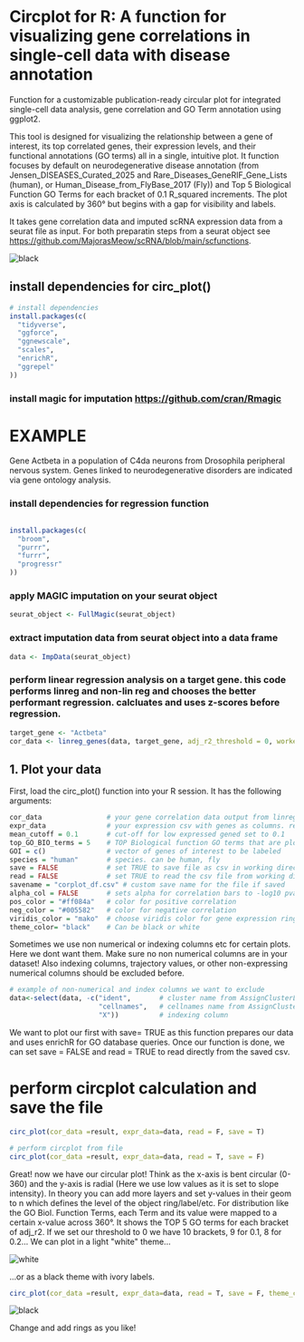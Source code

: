 # Circplot for R: A function for visualizing gene correlations in single-cell data with disease annotation
Function for a customizable publication-ready circular plot for integrated single-cell data analysis, gene correlation and GO Term annotation using ggplot2.

This tool is designed for visualizing the relationship between a gene of interest, its top correlated genes, their expression levels, and their functional annotations (GO terms) all in a single, intuitive plot.
It function focuses by default on neurodegenerative disease annotation (from Jensen_DISEASES_Curated_2025 and Rare_Diseases_GeneRIF_Gene_Lists (human), or Human_Disease_from_FlyBase_2017 (Fly)) and Top 5 Biological Function GO Terms for each bracket of 0.1 R_squared increments.
The plot axis is calculated by 360° but begins with a gap for visibility and labels.

It takes gene correlation data and imputed scRNA expression data from a seurat file as input. For both preparatin steps from a seurat object see https://github.com/MajorasMeow/scRNA/blob/main/scfunctions.

![black](https://github.com/user-attachments/assets/8c29d792-a86b-4257-a7e0-35b2ec2f1303)


## install dependencies for circ_plot()
```r
# install dependencies
install.packages(c(
  "tidyverse",   
  "ggforce",     
  "ggnewscale",  
  "scales",     
  "enrichR",     
  "ggrepel"      
))
```
### install magic for imputation https://github.com/cran/Rmagic
# EXAMPLE
Gene Actbeta in a population of C4da neurons from Drosophila peripheral nervous system.
Genes linked to neurodegenerative disorders are indicated via gene ontology analysis.

### install dependencies for regression function
```r

install.packages(c(    
  "broom",  
  "purrr",     
  "furrr",     
  "progressr"      
))
````
### apply MAGIC imputation on your seurat object
```r
seurat_object <- FullMagic(seurat_object)
```
### extract imputation data from seurat object into a data frame
```r
data <- ImpData(seurat_object)
```
### perform linear regression analysis on a target gene. this code performs linreg and non-lin reg and chooses the better performant regression. calcluates and uses z-scores before regression.
```r
target_gene <- "Actbeta"
cor_data <- linreg_genes(data, target_gene, adj_r2_threshold = 0, workers = 1) # adjust adj_r2 threshold if you aim to exclude any low correlation. set workers to whichever for parallel processing
```
## 1. Plot your data 

First, load the circ_plot() function into your R session.
It has the following arguments:

```r
cor_data                # your gene correlation data output from linreg_genes() 
expr_data               # your expression csv with genes as columns. remember to clear all non-numerical data before.   
mean_cutoff = 0.1       # cut-off for low expressed gened set to 0.1
top_GO_BIO_terms = 5    # TOP Biological function GO terms that are plotted      
GOI = c()               # vector of genes of interest to be labeled
species = "human"       # species. can be human, fly 
save = FALSE            # set TRUE to save file as csv in working directory. saves time if you want to work on aes.
read = FALSE            # set TRUE to read the csv file from working directory
savename = "corplot_df.csv" # custom save name for the file if saved 
alpha_col = FALSE       # sets alpha for correlation bars to -log10 pval
pos_color = "#ff084a"   # color for positive correlation
neg_color = "#005582"   # color for negative correlation
viridis_color = "mako"  # choose viridis color for gene expression ring and for pval of GO Terms
theme_color= "black"    # Can be black or white
```

Sometimes we use non numerical or indexing columns etc for certain plots. Here we dont want them.
Make sure no non numerical columns are in your dataset! Also indexing columns, trajectory values, or other non-expressing numerical columns should be excluded before.
```r
# example of non-numerical and index columns we want to exclude
data<-select(data, -c("ident",       # cluster name from AssignClusterLabels
                      "cellnames",   # cellnames name from AssignClusterLabels
                      "X"))          # indexing column
```

We want to plot our first with save= TRUE as this function prepares our data and uses enrichR for GO database queries.
Once our function is done, we can set save = FALSE and read = TRUE to read directly from the saved csv.

# perform circplot calculation and save the file
```r
circ_plot(cor_data =result, expr_data=data, read = F, save = T)

# perform circplot from file
circ_plot(cor_data =result, expr_data=data, read = T, save = F) 
```
Great! now we have our circular plot!
Think as the x-axis is bent circular (0-360) and the y-axis is radial (Here we use low values as it is set to slope intensity). In theory you can add more layers and set y-values in their geom to n which defines the level of the object ring/label/etc. For distribution like the GO Biol. Function Terms, each Term and its value were mapped to a certain x-value across 360°. It shows the TOP 5 GO terms for each bracket of adj_r2.
If we set our threshold to 0 we have 10 brackets, 9 for 0.1, 8 for 0.2...
We can plot in a light "white" theme...

![white](https://github.com/user-attachments/assets/6d0d028c-6ffe-4d47-b659-32d7c0a8aebf)

...or as a black theme with ivory labels.
```r
circ_plot(cor_data =result, expr_data=data, read = T, save = F, theme_color = "black") 
```
![black](https://github.com/user-attachments/assets/8c29d792-a86b-4257-a7e0-35b2ec2f1303)

Change and add rings as you like!
